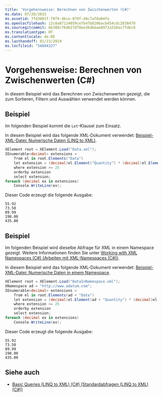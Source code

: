 ```yaml
---
title: 'Vorgehensweise: Berechnen von Zwischenwerten (C#)'
ms.date: 07/20/2015
ms.assetid: 7fd3001f-f8f9-4bce-879f-d4c7af8a04fe
ms.openlocfilehash: 12c8a87114859ce7b47b8206acb454cdc2838470
ms.sourcegitcommit: 6b308cf6d627d78ee36dbbae8972a310ac7fd6c8
ms.translationtype: HT
ms.contentlocale: de-DE
ms.lasthandoff: 01/23/2019
ms.locfileid: "54604327"
---
```

# <a name="how-to-calculate-intermediate-values-c"></a>Vorgehensweise: Berechnen von Zwischenwerten (C#)
In diesem Beispiel wird das Berechnen von Zwischenwerten gezeigt, die zum Sortieren, Filtern und Auswählen verwendet werden können.  
  
## <a name="example"></a>Beispiel  
 Im folgenden Beispiel kommt die `Let`-Klausel zum Einsatz.  
  
 In diesem Beispiel wird das folgende XML-Dokument verwendet: [Beispiel-XML-Datei: Numerische Daten (LINQ to XML)](../../../../csharp/programming-guide/concepts/linq/sample-xml-file-numerical-data-linq-to-xml.md).  
  
```csharp  
XElement root = XElement.Load("Data.xml");  
IEnumerable<decimal> extensions =  
    from el in root.Elements("Data")  
    let extension = (decimal)el.Element("Quantity") * (decimal)el.Element("Price")  
    where extension >= 25  
    orderby extension  
    select extension;  
foreach (decimal ex in extensions)  
    Console.WriteLine(ex);  
```  
  
 Dieser Code erzeugt die folgende Ausgabe:  
  
```  
55.92  
73.50  
89.99  
198.00  
435.00  
```  
  
## <a name="example"></a>Beispiel  
 Im folgenden Beispiel wird dieselbe Abfrage für XML in einem Namespace gezeigt. Weitere Informationen finden Sie unter [Working with XML Namespaces (C#) (Arbeiten mit XML-Namespaces (C#))](../../../../csharp/programming-guide/concepts/linq/working-with-xml-namespaces.md).  
  
 In diesem Beispiel wird das folgende XML-Dokument verwendet: [Beispiel-XML-Datei: Numerische Daten in einem Namespace](../../../../csharp/programming-guide/concepts/linq/sample-xml-file-numerical-data-in-a-namespace.md).  
  
```csharp  
XElement root = XElement.Load("DataInNamespace.xml");  
XNamespace ad = "http://www.adatum.com";  
IEnumerable<decimal> extensions =  
    from el in root.Elements(ad + "Data")  
    let extension = (decimal)el.Element(ad + "Quantity") * (decimal)el.Element(ad + "Price")  
    where extension >= 25  
    orderby extension  
    select extension;  
foreach (decimal ex in extensions)  
    Console.WriteLine(ex);  
```  
  
 Dieser Code erzeugt die folgende Ausgabe:  
  
```  
55.92  
73.50  
89.99  
198.00  
435.00  
```  
  
## <a name="see-also"></a>Siehe auch

- [Basic Queries (LINQ to XML) (C#) (Standardabfragen (LINQ to XML) (C#))](../../../../csharp/programming-guide/concepts/linq/basic-queries-linq-to-xml.md)

